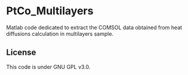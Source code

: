 # PtCo_Multilayers #

Matlab code dedicated to extract the COMSOL data obtained from heat diffusions calculation in multilayers sample. 

## License ##

This code is under GNU GPL v3.0.
